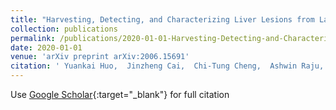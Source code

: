 ```yaml
---
title: "Harvesting, Detecting, and Characterizing Liver Lesions from Large-scale Multi-phase CT Data via Deep Dynamic Texture Learning"
collection: publications
permalink: /publications/2020-01-01-Harvesting-Detecting-and-Characterizing-Liver-Lesions-from-Large-scale-Multi-phase-CT-Data-via-Deep-Dynamic-Texture-Learning
date: 2020-01-01
venue: 'arXiv preprint arXiv:2006.15691'
citation: ' Yuankai Huo,  Jinzheng Cai,  Chi-Tung Cheng,  Ashwin Raju,  Ke Yan,  Bennett A Landman,  Jing Xiao,  Le Lu,  Chien-Hung Liao,  <b>Adam Harrison<b>, &quot;Harvesting, Detecting, and Characterizing Liver Lesions from Large-scale Multi-phase CT Data via Deep Dynamic Texture Learning.&quot; arXiv preprint arXiv:2006.15691, 2020.'
---
```

Use [Google Scholar](https://scholar.google.com/scholar?q=Harvesting,+Detecting,+and+Characterizing+Liver+Lesions+from+Large+scale+Multi+phase+CT+Data+via+Deep+Dynamic+Texture+Learning){:target="_blank"} for full citation
